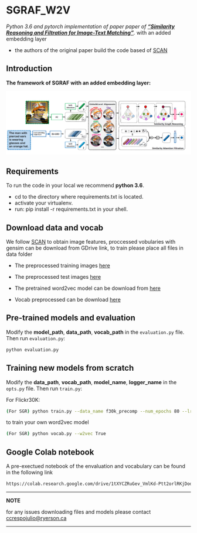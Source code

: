 # SGRAF_W2V
*Python 3.6 and pytorch implementation of paper paper of [**“Similarity Reasoning and Filtration for Image-Text Matching”**](https://arxiv.org/pdf/2101.01368.pdf).*  with an added embedding layer 

* the authors of the original paper build the code based of [SCAN](https://github.com/kuanghuei/SCAN) 


## Introduction

**The framework of SGRAF with an added embedding layer:**

<img src="./fig/model.png" width = "100%" height="50%">

## Requirements 
To run the code in your local we recommend  **python 3.6**.
* cd to the directory where requirements.txt is located.
* activate your virtualenv.
* run: pip install -r requirements.txt in your shell.

## Download data and vocab
We follow [SCAN](https://github.com/kuanghuei/SCAN) to obtain image features, proccessed vobularies with gensim can be download from GDrive link, to train please place all files in data folder

* The preprocessed training images [here]() 
* The preprocessed test images [here](https://drive.google.com/file/d/18zTyLNt6Zu0iVQObnAQcJ9_ygkkZh8lf/view?usp=sharing)

* The pretrained word2vec model can be download from [here](https://drive.google.com/file/d/1okujwj6TlOUypavjSgQN0lNx_lNZfop5/view?usp=sharing)



* Vocab preprocessed can be download [here](https://drive.google.com/file/d/1KnDtgoOlVnk0M9x-w2gS_1FmogaQaYji/view?usp=sharing) 

## Pre-trained models and evaluation
Modify the **model_path**, **data_path**, **vocab_path** in the `evaluation.py` file. Then run `evaluation.py`:

```bash
python evaluation.py
```

## Training new models from scratch
Modify the **data_path**, **vocab_path**, **model_name**, **logger_name** in the `opts.py` file. Then run `train.py`:



For Flickr30K:

```bash
(For SGR) python train.py --data_name f30k_precomp --num_epochs 80 --lr_update 30 --module_name SGR
```

to train your own word2vec model 
```bash
(For SGR) python vocab.py --w2vec True
```

## Google Colab notebook
A pre-exectued notebook of the envaluation and vocabulary can be found in the following link
```bash
https://colab.research.google.com/drive/1tXYCZRuGev_VmlKd-Ptt2orlRKjDodYz?usp=sharing
```
---
**NOTE**

for any issues downloading files and models please contact ccrespojulio@ryerson.ca

---